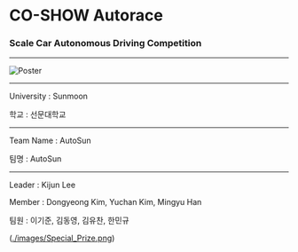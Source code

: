 # CO-SHOW Autorace

### Scale Car Autonomous Driving Competition

***

![Poster](./images/2024_AutoRace_Poster.png)

***

University : Sunmoon

학교 : 선문대학교

***

Team Name : AutoSun

팀명 : AutoSun

***

Leader : Kijun Lee

Member : Dongyeong Kim, Yuchan Kim, Mingyu Han

팀원 : 이기준, 김동영, 김유찬, 한민규

([./images/Special_Prize.png](https://github.com/KIJUN24/CO-SHOW-Autorace/blob/master/Special_Prize.jpg))

